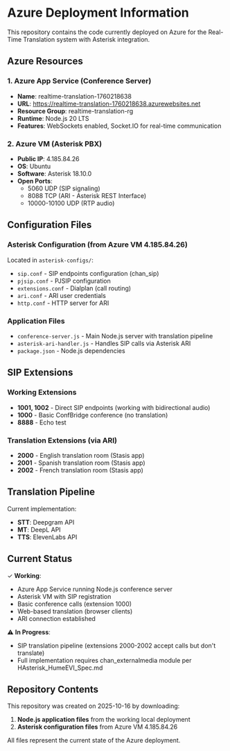 # Azure Deployment Information

This repository contains the code currently deployed on Azure for the Real-Time Translation system with Asterisk integration.

## Azure Resources

### 1. Azure App Service (Conference Server)
- **Name**: realtime-translation-1760218638
- **URL**: https://realtime-translation-1760218638.azurewebsites.net
- **Resource Group**: realtime-translation-rg
- **Runtime**: Node.js 20 LTS
- **Features**: WebSockets enabled, Socket.IO for real-time communication

### 2. Azure VM (Asterisk PBX)
- **Public IP**: 4.185.84.26
- **OS**: Ubuntu
- **Software**: Asterisk 18.10.0
- **Open Ports**:
  - 5060 UDP (SIP signaling)
  - 8088 TCP (ARI - Asterisk REST Interface)
  - 10000-10100 UDP (RTP audio)

## Configuration Files

### Asterisk Configuration (from Azure VM 4.185.84.26)
Located in `asterisk-configs/`:
- `sip.conf` - SIP endpoints configuration (chan_sip)
- `pjsip.conf` - PJSIP configuration
- `extensions.conf` - Dialplan (call routing)
- `ari.conf` - ARI user credentials
- `http.conf` - HTTP server for ARI

### Application Files
- `conference-server.js` - Main Node.js server with translation pipeline
- `asterisk-ari-handler.js` - Handles SIP calls via Asterisk ARI
- `package.json` - Node.js dependencies

## SIP Extensions

### Working Extensions
- **1001, 1002** - Direct SIP endpoints (working with bidirectional audio)
- **1000** - Basic ConfBridge conference (no translation)
- **8888** - Echo test

### Translation Extensions (via ARI)
- **2000** - English translation room (Stasis app)
- **2001** - Spanish translation room (Stasis app)
- **2002** - French translation room (Stasis app)

## Translation Pipeline

Current implementation:
- **STT**: Deepgram API
- **MT**: DeepL API  
- **TTS**: ElevenLabs API

## Current Status

✓ **Working**:
- Azure App Service running Node.js conference server
- Asterisk VM with SIP registration
- Basic conference calls (extension 1000)
- Web-based translation (browser clients)
- ARI connection established

⚠️ **In Progress**:
- SIP translation pipeline (extensions 2000-2002 accept calls but don't translate)
- Full implementation requires chan_externalmedia module per HAsterisk_HumeEVI_Spec.md

## Repository Contents

This repository was created on 2025-10-16 by downloading:
1. **Node.js application files** from the working local deployment
2. **Asterisk configuration files** from Azure VM 4.185.84.26

All files represent the current state of the Azure deployment.
